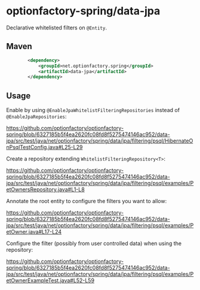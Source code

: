 # optionfactory-spring/data-jpa

Declarative whitelisted filters on `@Entity`.

## Maven

```xml
        <dependency>
            <groupId>net.optionfactory.spring</groupId>
            <artifactId>data-jpa</artifactId>
        </dependency>
```


## Usage

Enable by using `@EnableJpaWhitelistFilteringRepositories` instead of `@EnableJpaRepositories`:

https://github.com/optionfactory/optionfactory-spring/blob/6327185b5f4ea2620fc08fd8f5275474146ac952/data-jpa/src/test/java/net/optionfactory/spring/data/jpa/filtering/psql/HibernateOnPsqlTestConfig.java#L25-L29

Create a repository extending `WhitelistFilteringRepository<T>`:

https://github.com/optionfactory/optionfactory-spring/blob/6327185b5f4ea2620fc08fd8f5275474146ac952/data-jpa/src/test/java/net/optionfactory/spring/data/jpa/filtering/psql/examples/PetOwnersRepository.java#L1-L8

Annotate the root entity to configure the filters you want to allow:

https://github.com/optionfactory/optionfactory-spring/blob/6327185b5f4ea2620fc08fd8f5275474146ac952/data-jpa/src/test/java/net/optionfactory/spring/data/jpa/filtering/psql/examples/PetOwner.java#L17-L24

Configure the filter (possibly from user controlled data) when using the repository:

https://github.com/optionfactory/optionfactory-spring/blob/6327185b5f4ea2620fc08fd8f5275474146ac952/data-jpa/src/test/java/net/optionfactory/spring/data/jpa/filtering/psql/examples/PetOwnerExampleTest.java#L52-L59

